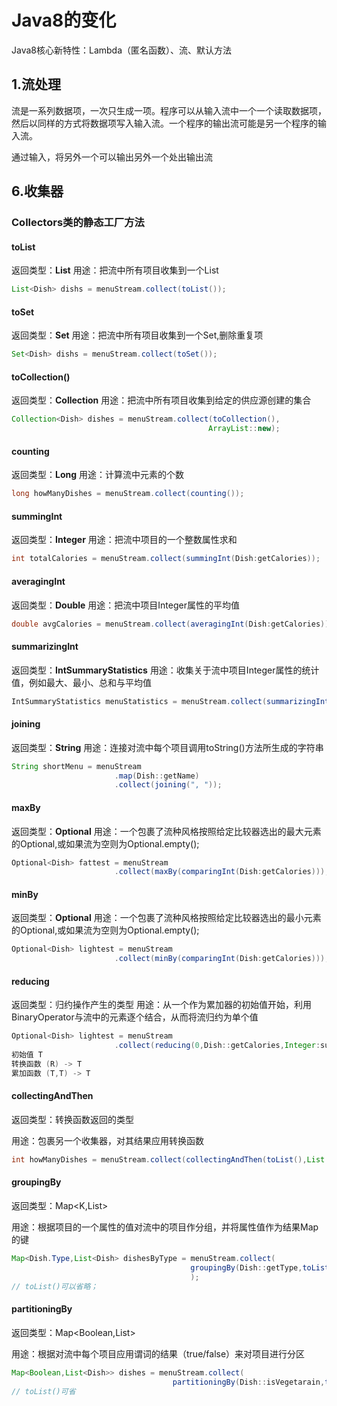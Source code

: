 # Java8的变化

Java8核心新特性：Lambda（匿名函数）、流、默认方法

## 1.流处理

流是一系列数据项，一次只生成一项。程序可以从输入流中一个一个读取数据项，然后以同样的方式将数据项写入输入流。一个程序的输出流可能是另一个程序的输入流。

通过输入，将另外一个可以输出另外一个处出输出流


## 6.收集器
### Collectors类的静态工厂方法
#### toList
返回类型：**List<T>**
用途：把流中所有项目收集到一个List
```java
List<Dish> dishs = menuStream.collect(toList());
```
#### toSet
返回类型：**Set<T>**
用途：把流中所有项目收集到一个Set,删除重复项
```java
Set<Dish> dishs = menuStream.collect(toSet());
```
#### toCollection()
返回类型：**Collection<T>**
用途：把流中所有项目收集到给定的供应源创建的集合
```java
Collection<Dish> dishes = menuStream.collect(toCollection(),
                                            ArrayList::new);
```
#### counting
返回类型：**Long**
用途：计算流中元素的个数
```java
long howManyDishes = menuStream.collect(counting());
```
#### summingInt
返回类型：**Integer**
用途：把流中项目的一个整数属性求和
```java
int totalCalories = menuStream.collect(summingInt(Dish:getCalories));
```
#### averagingInt
返回类型：**Double**
用途：把流中项目Integer属性的平均值
```java
double avgCalories = menuStream.collect(averagingInt(Dish:getCalories));
```
#### summarizingInt
返回类型：**IntSummaryStatistics**
用途：收集关于流中项目Integer属性的统计值，例如最大、最小、总和与平均值
```java
IntSummaryStatistics menuStatistics = menuStream.collect(summarizingInt(Dish:getCalories));
```
#### joining
返回类型：**String**
用途：连接对流中每个项目调用toString()方法所生成的字符串
```java
String shortMenu = menuStream
                       .map(Dish::getName)
                       .collect(joining(", "));
```
#### maxBy
返回类型：**Optional<T>**
用途：一个包裹了流种风格按照给定比较器选出的最大元素的Optional,或如果流为空则为Optional.empty();
```java
Optional<Dish> fattest = menuStream
                       .collect(maxBy(comparingInt(Dish:getCalories)));
```
#### minBy
返回类型：**Optional<T>**
用途：一个包裹了流种风格按照给定比较器选出的最小元素的Optional,或如果流为空则为Optional.empty();
```java
Optional<Dish> lightest = menuStream
                       .collect(minBy(comparingInt(Dish:getCalories)));
```
#### reducing
返回类型：归约操作产生的类型
用途：从一个作为累加器的初始值开始，利用BinaryOperator与流中的元素逐个结合，从而将流归约为单个值
```java
Optional<Dish> lightest = menuStream
                       .collect(reducing(0,Dish::getCalories,Integer:sum));
初始值 T
转换函数 (R) -> T
累加函数 (T,T) -> T

```

#### collectingAndThen

返回类型：转换函数返回的类型

用途：包裹另一个收集器，对其结果应用转换函数

```java
int howManyDishes = menuStream.collect(collectingAndThen(toList(),List::size));
```

#### groupingBy

返回类型：Map<K,List<T>>

用途：根据项目的一个属性的值对流中的项目作分组，并将属性值作为结果Map的键

```java
Map<Dish.Type,List<Dish> dishesByType = menuStream.collect(
    									groupingBy(Dish::getType,toList())
										);
// toList()可以省略；
```

#### partitioningBy

返回类型：Map<Boolean,List<T>>

用途：根据对流中每个项目应用谓词的结果（true/false）来对项目进行分区

```java
Map<Boolean,List<Dish>> dishes = menuStream.collect(
									partitioningBy(Dish::isVegetarain,toList()));
// toList()可省
```

